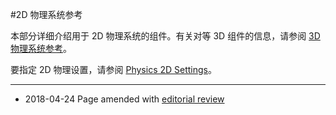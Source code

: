#2D 物理系统参考

本部分详细介绍用于 2D 物理系统的组件。有关对等 3D 组件的信息，请参阅 [3D 物理系统参考](Physics3DReference.html)。

要指定 2D 物理设置，请参阅 [Physics 2D Settings](class-Physics2DManager.html)。

---

* <span class="page-edit">2018-04-24 Page amended with [editorial review](DocumentationEditorialReview.html)
</span>
